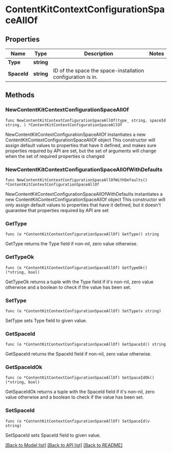 # ContentKitContextConfigurationSpaceAllOf

## Properties

Name | Type | Description | Notes
------------ | ------------- | ------------- | -------------
**Type** | **string** |  | 
**SpaceId** | **string** | ID of the space the space-installation configuration is in. | 

## Methods

### NewContentKitContextConfigurationSpaceAllOf

`func NewContentKitContextConfigurationSpaceAllOf(type_ string, spaceId string, ) *ContentKitContextConfigurationSpaceAllOf`

NewContentKitContextConfigurationSpaceAllOf instantiates a new ContentKitContextConfigurationSpaceAllOf object
This constructor will assign default values to properties that have it defined,
and makes sure properties required by API are set, but the set of arguments
will change when the set of required properties is changed

### NewContentKitContextConfigurationSpaceAllOfWithDefaults

`func NewContentKitContextConfigurationSpaceAllOfWithDefaults() *ContentKitContextConfigurationSpaceAllOf`

NewContentKitContextConfigurationSpaceAllOfWithDefaults instantiates a new ContentKitContextConfigurationSpaceAllOf object
This constructor will only assign default values to properties that have it defined,
but it doesn't guarantee that properties required by API are set

### GetType

`func (o *ContentKitContextConfigurationSpaceAllOf) GetType() string`

GetType returns the Type field if non-nil, zero value otherwise.

### GetTypeOk

`func (o *ContentKitContextConfigurationSpaceAllOf) GetTypeOk() (*string, bool)`

GetTypeOk returns a tuple with the Type field if it's non-nil, zero value otherwise
and a boolean to check if the value has been set.

### SetType

`func (o *ContentKitContextConfigurationSpaceAllOf) SetType(v string)`

SetType sets Type field to given value.


### GetSpaceId

`func (o *ContentKitContextConfigurationSpaceAllOf) GetSpaceId() string`

GetSpaceId returns the SpaceId field if non-nil, zero value otherwise.

### GetSpaceIdOk

`func (o *ContentKitContextConfigurationSpaceAllOf) GetSpaceIdOk() (*string, bool)`

GetSpaceIdOk returns a tuple with the SpaceId field if it's non-nil, zero value otherwise
and a boolean to check if the value has been set.

### SetSpaceId

`func (o *ContentKitContextConfigurationSpaceAllOf) SetSpaceId(v string)`

SetSpaceId sets SpaceId field to given value.



[[Back to Model list]](../README.md#documentation-for-models) [[Back to API list]](../README.md#documentation-for-api-endpoints) [[Back to README]](../README.md)


